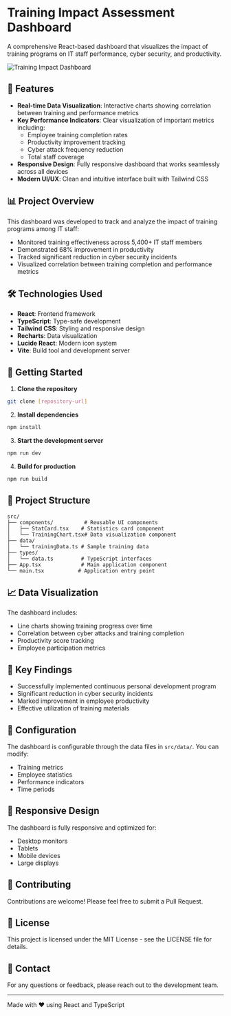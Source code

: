 # Training Impact Assessment Dashboard

A comprehensive React-based dashboard that visualizes the impact of training programs on IT staff performance, cyber security, and productivity.

![Training Impact Dashboard](https://images.unsplash.com/photo-1460925895917-afdab827c52f?auto=format&fit=crop&q=80&w=2000)

## 🚀 Features

- **Real-time Data Visualization**: Interactive charts showing correlation between training and performance metrics
- **Key Performance Indicators**: Clear visualization of important metrics including:
  - Employee training completion rates
  - Productivity improvement tracking
  - Cyber attack frequency reduction
  - Total staff coverage
- **Responsive Design**: Fully responsive dashboard that works seamlessly across all devices
- **Modern UI/UX**: Clean and intuitive interface built with Tailwind CSS

## 📊 Project Overview

This dashboard was developed to track and analyze the impact of training programs among IT staff:

- Monitored training effectiveness across 5,400+ IT staff members
- Demonstrated 68% improvement in productivity
- Tracked significant reduction in cyber security incidents
- Visualized correlation between training completion and performance metrics

## 🛠️ Technologies Used

- **React**: Frontend framework
- **TypeScript**: Type-safe development
- **Tailwind CSS**: Styling and responsive design
- **Recharts**: Data visualization
- **Lucide React**: Modern icon system
- **Vite**: Build tool and development server

## 🚦 Getting Started

1. **Clone the repository**
```bash
git clone [repository-url]
```

2. **Install dependencies**
```bash
npm install
```

3. **Start the development server**
```bash
npm run dev
```

4. **Build for production**
```bash
npm run build
```

## 📁 Project Structure

```
src/
├── components/          # Reusable UI components
│   ├── StatCard.tsx    # Statistics card component
│   └── TrainingChart.tsx# Data visualization component
├── data/
│   └── trainingData.ts # Sample training data
├── types/
│   └── data.ts         # TypeScript interfaces
├── App.tsx             # Main application component
└── main.tsx           # Application entry point
```

## 📈 Data Visualization

The dashboard includes:
- Line charts showing training progress over time
- Correlation between cyber attacks and training completion
- Productivity score tracking
- Employee participation metrics

## 🎯 Key Findings

- Successfully implemented continuous personal development program
- Significant reduction in cyber security incidents
- Marked improvement in employee productivity
- Effective utilization of training materials

## 🔧 Configuration

The dashboard is configurable through the data files in `src/data/`. You can modify:
- Training metrics
- Employee statistics
- Performance indicators
- Time periods

## 📱 Responsive Design

The dashboard is fully responsive and optimized for:
- Desktop monitors
- Tablets
- Mobile devices
- Large displays

## 🤝 Contributing

Contributions are welcome! Please feel free to submit a Pull Request.

## 📄 License

This project is licensed under the MIT License - see the LICENSE file for details.

## 👥 Contact

For any questions or feedback, please reach out to the development team.

---

Made with ❤️ using React and TypeScript